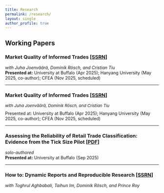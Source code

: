 ```yaml
---
title: Research
permalink: /research/
layout: single
author_profile: true
---
```


## Working Papers

### Market Quality of Informed Trades [[SSRN](https://papers.ssrn.com/sol3/papers.cfm?abstract_id=5317851)]
*with Juha Joenväärä, Dominik Rösch, and Cristian Tiu*  
**Presented at:** University at Buffalo (Apr 2025); Hanyang University (May 2025, co-author); CFEA (Nov 2025, scheduled)  

---

### Market Quality of Informed Trades [[SSRN](https://papers.ssrn.com/sol3/papers.cfm?abstract_id=5317851)]
<p style="margin:0 0 0.5rem 0; font-size:0.95em; line-height:1.25;">
  <em>with Juha Joenväärä, Dominik Rösch, and Cristian Tiu</em>
</p>
<p style="margin:0;">
  Presented at: University at Buffalo (Apr 2025); Hanyang University (May 2025, co-author); CFEA (Nov 2025, scheduled)
</p>

---
 
### Assessing the Reliability of Retail Trade Classification: Evidence from the Tick Size Pilot [[PDF](/files/Assessing_the_Reliability_of_Retail_Trade_Classification.pdf)]  
*solo-authored*  
**Presented at:** University at Buffalo (Sep 2025)

---

### How to: Dynamic Reports and Reproducible Research [[SSRN](https://papers.ssrn.com/sol3/papers.cfm?abstract_id=5341980)] 
*with Toghrul Aghbabali, Taihun Im, Dominik Rösch, and Prince Roy*  
